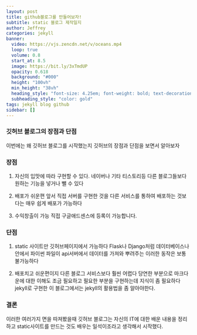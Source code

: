 ```yaml
---
layout: post
title: github블로그를 만들어보자!
subtitle: static 블로그 제작일지
author: Jeffrey
categories: jekyll
banner:
  video: https://vjs.zencdn.net/v/oceans.mp4
  loop: true
  volume: 0.8
  start_at: 8.5
  image: https://bit.ly/3xTmdUP
  opacity: 0.618
  background: "#000"
  height: "100vh"
  min_height: "38vh"
  heading_style: "font-size: 4.25em; font-weight: bold; text-decoration: underline"
  subheading_style: "color: gold"
tags: jekyll blog github
sidebar: []
---
```


### 깃허브 블로그의 장점과 단점

이번에는 왜 깃허브 블로그를 시작했는지 깃허브의 장점과 단점을 보면서 알아보자

### 장점

1. 자신의 입맛에 따라 구현할 수 있다.
네이버나 기타 티스토리등 다른 블로그들보다 원하는 기능을 넣거나 뺄 수 있다

2. 배포가 쉬운편
앞서 직접 서버를 구현한 것을 다른 서비스를 통하여 배포하는 것보다는 매우 쉽게 배포가 가능하다

3. 수익창출이 가능
직접 구글애드센스에 등록이 가능합니다.

### 단점
1. static 사이트만 깃허브페이지에서 가능하다
Flask나 Django처럼 데이터베이스나 안에서 파이썬 파일이 api서버에서 데이터를 가져와 뿌려주는 이러한 동작은 보통 불가능하다

2. 배포치고 쉬운편이지 다른 블로그 서비스보다 훨씬 어렵다
당연한 부분으로 마크다운에 대한 이해도 조금 필요하고 필요한 부분을 구현하는데 지식이 좀 필요하다 jekyll로 구현한 이 블로그에서는 jekyll의 활용법을 좀 알아야한다.


### 결론
이러한 여러가지 면을 따져봤을때 깃허브 블로그는 자신의 IT에 대한 배운 내용을 정리하고 static사이트를 만드는 것도 배우는 일석이조라고 생각해서 시작했다.
